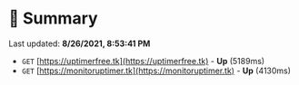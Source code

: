 # 📖 Summary
Last updated: **8/26/2021, 8:53:41 PM**

- `GET` [https://uptimerfree.tk](https://uptimerfree.tk) - **Up** (5189ms)
- `GET` [https://monitoruptimer.tk](https://monitoruptimer.tk) - **Up** (4130ms)
